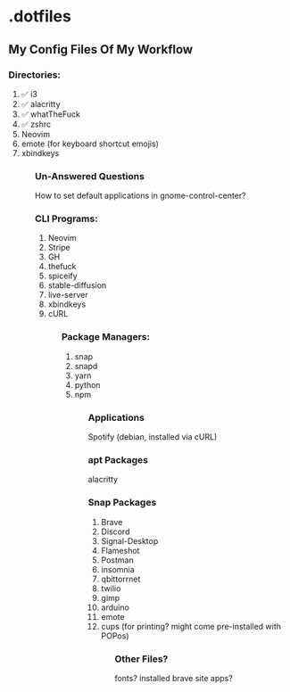 # .dotfiles

## My Config Files Of My Workflow

### Directories:
<ol>
<li> ✅ i3
<li> ✅ alacritty
<li> ✅ whatTheFuck
<li> ✅ zshrc
<li> Neovim
<li> emote (for keyboard shortcut emojis)
<li> xbindkeys
<ol>

### Un-Answered Questions
How to set default applications in gnome-control-center?


### CLI Programs:
<ol>
<li>Neovim
<li>Stripe
<li>GH
<li>thefuck
<li>spiceify
<li>stable-diffusion
<li>live-server
<li>xbindkeys
<li>cURL
<ol>

### Package Managers:
<ol>
<li>snap
<li>snapd
<li>yarn
<li>python
<li>npm
<ol>

### Applications
Spotify (debian, installed via cURL)

### apt Packages
alacritty

### Snap Packages
<ol>
<li> Brave
<li> Discord
<li> Signal-Desktop
<li> Flameshot
<li> Postman
<li> insomnia
<li> qbittorrnet
<li> twilio
<li> gimp
<li> arduino
<li> emote
<li> cups (for printing? might come pre-installed with POPos)
<ol>

### Other Files?
fonts?
installed brave site apps?
